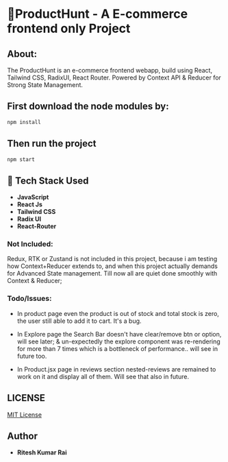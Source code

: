 # 🚀ProductHunt - A E-commerce frontend only Project

## About:

The ProductHunt is an e-commerce frontend webapp, build using React, Tailwind CSS, RadixUI, React Router. Powered by Context API & Reducer for Strong State Management.

## First download the node modules by:

```cmd
npm install
```

## Then run the project

```cmd
npm start
```

## 🚀 Tech Stack Used

- **JavaScript**
- **React Js**
- **Tailwind CSS**
- **Radix UI**
- **React-Router**

### Not Included:

Redux, RTK or Zustand is not included in this project, because i am testing how Context+Reducer extends to, and when this project actually demands for Advanced State management. Till now all are quiet done smoothly with Context & Reducer;

### Todo/Issues:

- In product page even the product is out of stock and total stock is zero, the user still able to add it to cart. It's a bug.

- In Explore page the Search Bar doesn't have clear/remove btn or option, will see later; & un-expectedly the explore component was re-rendering for more than 7 times which is a bottleneck of performance.. will see in future too.

- In Product.jsx page in reviews section nested-reviews are remained to work on it and display all of them. Will see that also in future.

## LICENSE

[MIT License](LICENSE)

## Author

- **Ritesh Kumar Rai**
